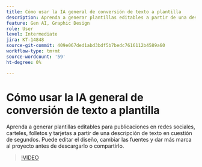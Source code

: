 ```yaml
---
title: Cómo usar la IA general de conversión de texto a plantilla
description: Aprenda a generar plantillas editables a partir de una descripción de texto en cuestión de segundos
feature: Gen AI, Graphic Design
role: User
level: Intermediate
jira: KT-14848
source-git-commit: 409e067ded1abd3bdf5b7bedc7616112b4589a60
workflow-type: tm+mt
source-wordcount: '59'
ht-degree: 0%

---
```


# Cómo usar la IA general de conversión de texto a plantilla

Aprenda a generar plantillas editables para publicaciones en redes sociales, carteles, folletos y tarjetas a partir de una descripción de texto en cuestión de segundos. Puede editar el diseño, cambiar las fuentes y dar más marca al proyecto antes de descargarlo o compartirlo.

>[!VIDEO](https://video.tv.adobe.com/v/3427022?quality=12&learn=on&hidetitle=true)

